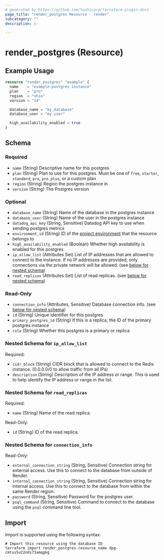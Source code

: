 ```yaml
---
# generated by https://github.com/hashicorp/terraform-plugin-docs
page_title: "render_postgres Resource - render"
subcategory: ""
description: |-
  
---
```


# render_postgres (Resource)



## Example Usage

```terraform
resource "render_postgres" "example" {
  name    = "example-postgres-instance"
  plan    = "pro"
  region  = "ohio"
  version = "14"

  database_name = "my_database"
  database_user = "my_user"

  high_availability_enabled = true
}
```

<!-- schema generated by tfplugindocs -->
## Schema

### Required

- `name` (String) Descriptive name for this postgres
- `plan` (String) Plan to use for this postgres. Must be one of `free`, `starter`, `standard`, `pro`, `pro_plus`, or a custom plan
- `region` (String) Region the postgres instance in
- `version` (String) The Postgres version

### Optional

- `database_name` (String) Name of the database in the postgres instance
- `database_user` (String) Name of the user in the postgres instance
- `datadog_api_key` (String, Sensitive) Datadog API key to use when sending postgres metrics
- `environment_id` (String) ID of the [project environment](https://docs.render.com/projects) that the resource belongs to
- `high_availability_enabled` (Boolean) Whether high availability is enabled for this postgres
- `ip_allow_list` (Attributes Set) List of IP addresses that are allowed to connect to the instance. If no IP addresses are provided, only connections via the private network will be allowed. (see [below for nested schema](#nestedatt--ip_allow_list))
- `read_replicas` (Attributes Set) List of read replicas. (see [below for nested schema](#nestedatt--read_replicas))

### Read-Only

- `connection_info` (Attributes, Sensitive) Database connection info. (see [below for nested schema](#nestedatt--connection_info))
- `id` (String) Unique identifier for this postgres
- `primary_postgres_id` (String) If this is a replica, the ID of the primary postgres instance
- `role` (String) Whether this postgres is a primary or replica

<a id="nestedatt--ip_allow_list"></a>
### Nested Schema for `ip_allow_list`

Required:

- `cidr_block` (String) CIDR block that is allowed to connect to the Redis instance. (0.0.0.0/0 to allow traffic from all IPs)
- `description` (String) Description of the IP address or range. This is used to help identify the IP address or range in the list.


<a id="nestedatt--read_replicas"></a>
### Nested Schema for `read_replicas`

Required:

- `name` (String) Name of the read replica.

Read-Only:

- `id` (String) ID of the read replica.


<a id="nestedatt--connection_info"></a>
### Nested Schema for `connection_info`

Read-Only:

- `external_connection_string` (String, Sensitive) Connection string for external access. Use this to connect to the database from outside of Render.
- `internal_connection_string` (String, Sensitive) Connection string for internal access. Use this to connect to the database from within the same Render region.
- `password` (String, Sensitive) Password for the postgres user.
- `psql_command` (String, Sensitive) Command to connect to the database using the `psql` command line tool.

## Import

Import is supported using the following syntax:

```shell
# Import this resource using the database ID
terraform import render_postgres.resource_name dpg-cmtus5u22nds73amqgkg
```
